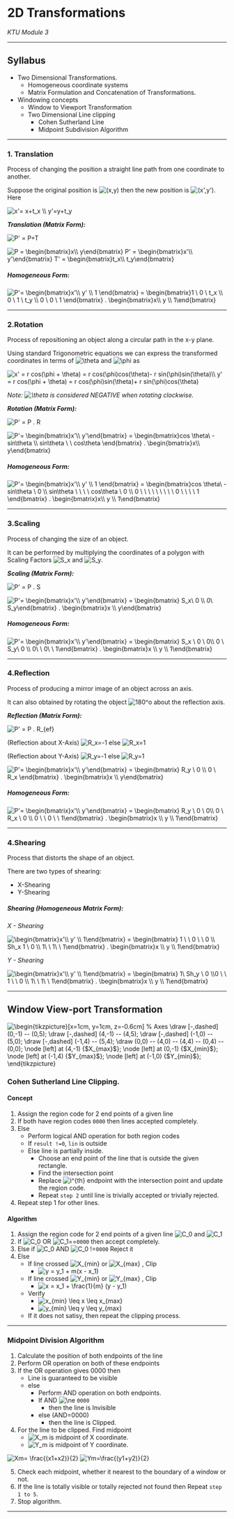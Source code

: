 # 2D Transformations
_KTU Module 3_


---
Syllabus
---

- Two Dimensional Transformations.
  - Homogeneous coordinate systems
  - Matrix Formulation and Concatenation of Transformations.
- Windowing concepts 
  - Window to Viewport Transformation
  - Two Dimensional Line clipping
    - Cohen Sutherland Line
    - Midpoint Subdivision Algorithm

---
### 1.  Translation
Process of changing the position a straight line path from one coordinate to another.

Suppose the original position is <img src="https://i.upmath.me/svg/(x%2Cy)" alt="(x,y)" /> then the new position is
<img src="https://i.upmath.me/svg/(x'%2Cy')" alt="(x',y')" />.
Here  

<img src="https://i.upmath.me/svg/x'%3D%20x%2Bt_x%20%5C%5C%20%0Ay'%3Dy%2Bt_y%20" alt="x'= x+t_x \\ 
y'=y+t_y " />

_**Translation (Matrix Form):**_ 

<img src="https://i.upmath.me/svg/P'%20%3D%20P%2BT" alt="P' = P+T" /> 

<img src="https://i.upmath.me/svg/%0AP%20%3D%20%5Cbegin%7Bbmatrix%7Dx%5C%5C%20y%5Cend%7Bbmatrix%7D%0AP'%20%3D%20%5Cbegin%7Bbmatrix%7Dx'%5C%5C%20y'%5Cend%7Bbmatrix%7D%20%0AT'%20%3D%20%5Cbegin%7Bbmatrix%7Dt_x%5C%5C%20t_y%5Cend%7Bbmatrix%7D%0A" alt="
P = \begin{bmatrix}x\\ y\end{bmatrix}
P' = \begin{bmatrix}x'\\ y'\end{bmatrix} 
T' = \begin{bmatrix}t_x\\ t_y\end{bmatrix}
" />

##### Homogeneous Form:

<img src="https://i.upmath.me/svg/%0AP'%3D%20%5Cbegin%7Bbmatrix%7Dx'%5C%5C%20y'%20%5C%5C%201%20%5Cend%7Bbmatrix%7D%20%3D%20%0A%5Cbegin%7Bbmatrix%7D1%20%5C%200%20%5C%20t_x%20%5C%5C%200%20%5C%201%20%5C%20t_y%20%5C%5C%200%20%20%5C%200%20%20%5C%20%201%20%5Cend%7Bbmatrix%7D%0A.%20%5Cbegin%7Bbmatrix%7Dx%5C%5C%20y%20%5C%5C%201%5Cend%7Bbmatrix%7D%20%0A" alt="
P'= \begin{bmatrix}x'\\ y' \\ 1 \end{bmatrix} = 
\begin{bmatrix}1 \ 0 \ t_x \\ 0 \ 1 \ t_y \\ 0  \ 0  \  1 \end{bmatrix}
. \begin{bmatrix}x\\ y \\ 1\end{bmatrix} 
" /> 

---
### 2.Rotation
Process of repositioning an object along a circular path in the x-y plane.

Using standard Trigonometric equations we can express the transformed coordinates in terms of <img src="https://i.upmath.me/svg/%5Ctheta" alt="\theta" /> and <img src="https://i.upmath.me/svg/%5Cphi" alt="\phi" /> as

<img src="https://i.upmath.me/svg/x'%20%3D%20r%20cos(%5Cphi%20%2B%20%5Ctheta)%20%3D%20r%20cos(%5Cphi)cos(%5Ctheta)-%20r%20sin(%5Cphi)sin(%5Ctheta)%5C%5C%0Ay'%20%3D%20r%20cos(%5Cphi%20%2B%20%5Ctheta)%20%3D%20r%20cos(%5Cphi)sin(%5Ctheta)%2B%20r%20sin(%5Cphi)cos(%5Ctheta)%20" alt="x' = r cos(\phi + \theta) = r cos(\phi)cos(\theta)- r sin(\phi)sin(\theta)\\
y' = r cos(\phi + \theta) = r cos(\phi)sin(\theta)+ r sin(\phi)cos(\theta) " />

_Note: <img src="https://i.upmath.me/svg/%5Ctheta" alt="\theta" /> is considered NEGATIVE when rotating clockwise._

_**Rotation (Matrix Form):**_ 

<img src="https://i.upmath.me/svg/%20P'%20%3D%20P%20.%20R%20" alt=" P' = P . R " />

<img src="https://i.upmath.me/svg/%0AP'%3D%20%5Cbegin%7Bbmatrix%7Dx'%5C%5C%20y'%5Cend%7Bbmatrix%7D%20%3D%20%0A%5Cbegin%7Bbmatrix%7Dcos%20%5Ctheta%5C%20-sin%5Ctheta%20%5C%5C%20sin%5Ctheta%20%5C%20%5C%20cos%5Ctheta%20%5Cend%7Bbmatrix%7D%0A.%20%5Cbegin%7Bbmatrix%7Dx%5C%5C%20y%5Cend%7Bbmatrix%7D%20%0A" alt="
P'= \begin{bmatrix}x'\\ y'\end{bmatrix} = 
\begin{bmatrix}cos \theta\ -sin\theta \\ sin\theta \ \ cos\theta \end{bmatrix}
. \begin{bmatrix}x\\ y\end{bmatrix} 
" /> 

##### Homogeneous Form:

<img src="https://i.upmath.me/svg/%0AP'%3D%20%5Cbegin%7Bbmatrix%7Dx'%5C%5C%20y'%20%5C%5C%201%20%5Cend%7Bbmatrix%7D%20%3D%20%0A%5Cbegin%7Bbmatrix%7Dcos%20%5Ctheta%5C%20-sin%5Ctheta%20%5C%200%20%5C%5C%20sin%5Ctheta%20%5C%20%5C%20%5C%20%5C%20cos%5Ctheta%20%0A%5C%200%20%5C%5C%200%20%5C%20%5C%20%5C%20%5C%20%5C%20%5C%20%5C%20%5C%20%5C%200%20%20%5C%20%5C%20%5C%20%5C%201%20%5Cend%7Bbmatrix%7D%0A.%20%5Cbegin%7Bbmatrix%7Dx%5C%5C%20y%20%5C%5C%201%5Cend%7Bbmatrix%7D%20%0A" alt="
P'= \begin{bmatrix}x'\\ y' \\ 1 \end{bmatrix} = 
\begin{bmatrix}cos \theta\ -sin\theta \ 0 \\ sin\theta \ \ \ \ cos\theta 
\ 0 \\ 0 \ \ \ \ \ \ \ \ \ 0  \ \ \ \ 1 \end{bmatrix}
. \begin{bmatrix}x\\ y \\ 1\end{bmatrix} 
" /> 

---

### 3.Scaling

Process of changing the size of an object.

It can be performed by multiplying the coordinates of a polygon with Scaling Factors <img src="https://i.upmath.me/svg/S_x" alt="S_x" /> and <img src="https://i.upmath.me/svg/S_y" alt="S_y" />.

_**Scaling (Matrix Form):**_ 

<img src="https://i.upmath.me/svg/%20P'%20%3D%20P%20.%20S%20" alt=" P' = P . S " />

<img src="https://i.upmath.me/svg/%0AP'%3D%20%5Cbegin%7Bbmatrix%7Dx'%5C%5C%20y'%5Cend%7Bbmatrix%7D%20%0A%3D%20%5Cbegin%7Bbmatrix%7D%20S_x%5C%200%20%5C%5C%200%5C%20S_y%5Cend%7Bbmatrix%7D%0A.%20%5Cbegin%7Bbmatrix%7Dx%20%5C%5C%20y%5Cend%7Bbmatrix%7D%20%0A" alt="
P'= \begin{bmatrix}x'\\ y'\end{bmatrix} 
= \begin{bmatrix} S_x\ 0 \\ 0\ S_y\end{bmatrix}
. \begin{bmatrix}x \\ y\end{bmatrix} 
" /> 

##### Homogeneous Form:

<img src="https://i.upmath.me/svg/%0AP'%3D%20%5Cbegin%7Bbmatrix%7Dx'%5C%5C%20y'%5Cend%7Bbmatrix%7D%0A%3D%20%5Cbegin%7Bbmatrix%7D%20S_x%20%5C%200%20%5C%200%5C%5C%200%20%5C%20S_y%5C%200%20%5C%5C%200%5C%20%5C%200%5C%20%5C%201%5Cend%7Bbmatrix%7D%0A.%20%5Cbegin%7Bbmatrix%7Dx%20%5C%5C%20y%20%5C%5C%201%5Cend%7Bbmatrix%7D%0A" alt="
P'= \begin{bmatrix}x'\\ y'\end{bmatrix}
= \begin{bmatrix} S_x \ 0 \ 0\\ 0 \ S_y\ 0 \\ 0\ \ 0\ \ 1\end{bmatrix}
. \begin{bmatrix}x \\ y \\ 1\end{bmatrix}
" /> 


---

### 4.Reflection

Process of producing a mirror image of an object across an axis.

It can also obtained by rotating the object <img src="https://i.upmath.me/svg/180%5Eo" alt="180^o" /> about the reflection axis.


_**Reflection (Matrix Form):**_ 

<img src="https://i.upmath.me/svg/%20P'%20%3D%20P%20.%20R_%7Bef%7D%20" alt=" P' = P . R_{ef} " />

(Reflection about X-Axis) <img src="https://i.upmath.me/svg/R_x%3D-1" alt="R_x=-1" /> else <img src="https://i.upmath.me/svg/R_x%3D1" alt="R_x=1" />

(Reflection about Y-Axis) <img src="https://i.upmath.me/svg/R_y%3D-1" alt="R_y=-1" /> else <img src="https://i.upmath.me/svg/R_y%3D1" alt="R_y=1" />


<img src="https://i.upmath.me/svg/%0AP'%3D%20%5Cbegin%7Bbmatrix%7Dx'%5C%5C%20y'%5Cend%7Bbmatrix%7D%0A%3D%20%5Cbegin%7Bbmatrix%7D%20R_y%20%5C%200%20%5C%5C%200%20%5C%20R_x%20%5Cend%7Bbmatrix%7D%0A.%20%5Cbegin%7Bbmatrix%7Dx%20%5C%5C%20y%5Cend%7Bbmatrix%7D%0A" alt="
P'= \begin{bmatrix}x'\\ y'\end{bmatrix}
= \begin{bmatrix} R_y \ 0 \\ 0 \ R_x \end{bmatrix}
. \begin{bmatrix}x \\ y\end{bmatrix}
" /> 

##### Homogeneous Form:

<img src="https://i.upmath.me/svg/%0AP'%3D%20%5Cbegin%7Bbmatrix%7Dx'%5C%5C%20y'%5Cend%7Bbmatrix%7D%0A%3D%20%5Cbegin%7Bbmatrix%7D%20R_y%20%5C%200%20%5C%200%5C%5C%200%20%5C%20R_x%20%5C%200%20%5C%5C%200%20%5C%20%5C%200%20%5C%20%5C%201%5Cend%7Bbmatrix%7D%0A.%20%5Cbegin%7Bbmatrix%7Dx%20%5C%5C%20y%20%5C%5C%201%5Cend%7Bbmatrix%7D%0A" alt="
P'= \begin{bmatrix}x'\\ y'\end{bmatrix}
= \begin{bmatrix} R_y \ 0 \ 0\\ 0 \ R_x \ 0 \\ 0 \ \ 0 \ \ 1\end{bmatrix}
. \begin{bmatrix}x \\ y \\ 1\end{bmatrix}
" /> 


---

### 4.Shearing

Process that distorts the shape of an object.

There are two types of shearing:
 - X-Shearing
 - Y-Shearing



##### Shearing (Homogeneous Matrix Form):

_X - Shearing_

<img src="https://i.upmath.me/svg/%0A%5Cbegin%7Bbmatrix%7Dx'%5C%5C%20y'%20%5C%5C%201%5Cend%7Bbmatrix%7D%0A%3D%20%5Cbegin%7Bbmatrix%7D%201%20%5C%20%5C%200%20%20%5C%20%5C%200%20%5C%5C%20Sh_x%201%20%5C%200%20%5C%5C%20%201%5C%20%5C%201%5C%20%5C%201%5Cend%7Bbmatrix%7D%0A.%20%5Cbegin%7Bbmatrix%7Dx%20%5C%5C%20y%20%5C%5C%201%5Cend%7Bbmatrix%7D%0A" alt="
\begin{bmatrix}x'\\ y' \\ 1\end{bmatrix}
= \begin{bmatrix} 1 \ \ 0  \ \ 0 \\ Sh_x 1 \ 0 \\  1\ \ 1\ \ 1\end{bmatrix}
. \begin{bmatrix}x \\ y \\ 1\end{bmatrix}
" /> 

_Y - Shearing_

<img src="https://i.upmath.me/svg/%0A%5Cbegin%7Bbmatrix%7Dx'%5C%5C%20y'%20%5C%5C%201%5Cend%7Bbmatrix%7D%0A%3D%20%5Cbegin%7Bbmatrix%7D%201%5C%20Sh_y%20%5C%200%20%5C%5C0%20%5C%20%5C%201%20%5C%20%5C%200%20%5C%5C%20%201%5C%20%5C%201%5C%20%5C%201%5Cend%7Bbmatrix%7D%0A.%20%5Cbegin%7Bbmatrix%7Dx%20%5C%5C%20y%20%5C%5C%201%5Cend%7Bbmatrix%7D%0A" alt="
\begin{bmatrix}x'\\ y' \\ 1\end{bmatrix}
= \begin{bmatrix} 1\ Sh_y \ 0 \\0 \ \ 1 \ \ 0 \\  1\ \ 1\ \ 1\end{bmatrix}
. \begin{bmatrix}x \\ y \\ 1\end{bmatrix}
" /> 

---

## Window View-port Transformation

<img src="https://i.upmath.me/svg/%5Cbegin%7Btikzpicture%7D%5Bx%3D1cm%2C%20y%3D1cm%2C%20z%3D-0.6cm%5D%0A%20%20%20%20%25%20Axes%0A%20%20%20%20%5Cdraw%20%5B-%2Cdashed%5D%20(0%2C-1)%20--%20(0%2C5)%3B%0A%20%20%20%20%5Cdraw%20%5B-%2Cdashed%5D%20(4%2C-1)%20--%20(4%2C5)%3B%0A%20%20%20%20%5Cdraw%20%5B-%2Cdashed%5D%20(-1%2C0)%20--%20(5%2C0)%3B%0A%20%20%20%20%5Cdraw%20%5B-%2Cdashed%5D%20(-1%2C4)%20--%20(5%2C4)%3B%0A%20%20%20%20%5Cdraw%20(0%2C0)%20--%20(4%2C0)%20--%20(4%2C4)%20--%20(0%2C4)%20--%20(0%2C0)%3B%0A%5Cnode%20%5Bleft%5D%20at%20(4%2C-1)%20%7B%24X_%7Bmax%7D%24%7D%3B%0A%5Cnode%20%5Bleft%5D%20at%20(0%2C-1)%20%7B%24X_%7Bmin%7D%24%7D%3B%0A%5Cnode%20%5Bleft%5D%20at%20(-1%2C4)%20%7B%24Y_%7Bmax%7D%24%7D%3B%0A%5Cnode%20%5Bleft%5D%20at%20(-1%2C0)%20%7B%24Y_%7Bmin%7D%24%7D%3B%0A%5Cend%7Btikzpicture%7D" alt="\begin{tikzpicture}[x=1cm, y=1cm, z=-0.6cm]
    % Axes
    \draw [-,dashed] (0,-1) -- (0,5);
    \draw [-,dashed] (4,-1) -- (4,5);
    \draw [-,dashed] (-1,0) -- (5,0);
    \draw [-,dashed] (-1,4) -- (5,4);
    \draw (0,0) -- (4,0) -- (4,4) -- (0,4) -- (0,0);
\node [left] at (4,-1) {$X_{max}$};
\node [left] at (0,-1) {$X_{min}$};
\node [left] at (-1,4) {$Y_{max}$};
\node [left] at (-1,0) {$Y_{min}$};
\end{tikzpicture}" />

### Cohen Sutherland Line Clipping.

#### Concept

1. Assign the region code for 2 end points of a given line
2. If both have region codes `0000` then lines accepted completely.
3. Else
   - Perform logical AND operation for both region codes
   - If `result !=0`, `lin` is outside
   - Else line is partially inside.
       - Choose an end point of the line that is outside the given rectangle.
       - Find the intersection point
       - Replace <img src="https://i.upmath.me/svg/i%5E%7Bth%7D" alt="i^{th}" /> endpoint with the intersection point and update the region code.
       - Repeat `step 2` until line is trivially accepted or trivially rejected.
4. Repeat step 1 for other lines.

#### Algorithm
1. Assign the region code for 2 end points of a given line <img src="https://i.upmath.me/svg/C_0" alt="C_0" /> and <img src="https://i.upmath.me/svg/C_1" alt="C_1" />
2. If <img src="https://i.upmath.me/svg/C_0" alt="C_0" /> OR <img src="https://i.upmath.me/svg/C_1" alt="C_1" />==`0000` then accept completely.
3. Else if <img src="https://i.upmath.me/svg/C_0" alt="C_0" /> AND <img src="https://i.upmath.me/svg/C_0" alt="C_0" /> !=`0000` Reject it
4. Else  
   - If line crossed <img src="https://i.upmath.me/svg/X_%7Bmin%7D" alt="X_{min}" /> or <img src="https://i.upmath.me/svg/X_%7Bmax%7D" alt="X_{max}" /> , Clip
      - <img src="https://i.upmath.me/svg/y%20%3D%20y_1%20%2B%20m(x%20-%20x_1)" alt="y = y_1 + m(x - x_1)" />
   - If line crossed <img src="https://i.upmath.me/svg/Y_%7Bmin%7D" alt="Y_{min}" /> or <img src="https://i.upmath.me/svg/Y_%7Bmax%7D" alt="Y_{max}" /> , Clip
      - <img src="https://i.upmath.me/svg/x%20%3D%20x_1%20%2B%20%5Cfrac%7B1%7D%7Bm%7D%20(y%20-%20y_1)" alt="x = x_1 + \frac{1}{m} (y - y_1)" />
   - Verify 
      - <img src="https://i.upmath.me/svg/x_%7Bmin%7D%20%5Cleq%20x%20%5Cleq%20x_%7Bmax%7D%20" alt="x_{min} \leq x \leq x_{max} " />
      - <img src="https://i.upmath.me/svg/y_%7Bmin%7D%20%5Cleq%20y%20%5Cleq%20y_%7Bmax%7D%20" alt="y_{min} \leq y \leq y_{max} " />
   - If it does not satisy, then repeat the clipping process.

---

### Midpoint Division Algorithm

1. Calculate the position of both endpoints of the line
2. Perform OR operation on both of these endpoints
3. If the OR operation gives 0000
   then
   - Line is guaranteed to be visible
   - else
      - Perform AND operation on both endpoints.
      - If AND <img src="https://i.upmath.me/svg/%5Cne" alt="\ne" /> `0000`
          - then the line is Invisible
      - else (AND=0000)
          - then the line is Clipped.
4. For the line to be clipped. Find midpoint
    - <img src="https://i.upmath.me/svg/X_m" alt="X_m" /> is midpoint of X coordinate.
    - <img src="https://i.upmath.me/svg/Y_m" alt="Y_m" /> is midpoint of Y coordinate.

<img src="https://i.upmath.me/svg/Xm%3D%20%5Cfrac%7B(x1%2Bx2)%7D%7B2%7D%20" alt="Xm= \frac{(x1+x2)}{2} " />

<img src="https://i.upmath.me/svg/Ym%3D%5Cfrac%7B(y1%2By2)%7D%7B2%7D" alt="Ym=\frac{(y1+y2)}{2}" />

5. Check each midpoint, whether it nearest to the boundary of a window or not.
6. If the line is totally visible or totally rejected not found then Repeat `step 1 to 5`.
7. Stop algorithm.

---
